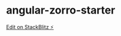 # angular-zorro-starter

[Edit on StackBlitz ⚡️](https://stackblitz.com/edit/ng-zorro-antd-ivy-upcfmg)